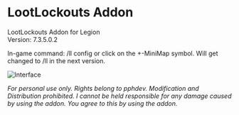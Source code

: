 # LootLockouts Addon
LootLockouts Addon for Legion<br>
Version: 7.3.5.0.2

In-game command: /ll config or click on the +-MiniMap symbol. Will get changed to /ll in the next version.

![Interface](https://github.com/pphdev/lootlockouts/assets/137341558/4d51db96-343e-4f49-b93d-371855bed02c)

<i>For personal use only. Rights belong to pphdev. Modification and Distribution prohibited. I cannot be held responsible for any damage caused by using the addon. You agree to this by using the addon.</i>

